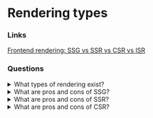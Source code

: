 # Rendering types

### Links

[Frontend rendering: SSG vs SSR vs CSR vs ISR](https://dexlock.com/blog/frontend-rendering-ssg-vs-ssr-vs-csr-vs-isr/)

### Questions

<details>
  <summary>What types of rendering exist?</summary>

**SSG (Static Site Generation)** - It will run a special function to fetch data once when the page builds.

**SSR (Server Side Rendering)** – It will run a special function to fetch data from API on every page request from the server-side (before the page is loaded, that special function will run first, creating a delay. Only after that, it will serve the page).

**CSR (Client Side Rendering)** - This is the most usual type of data fetching using useEffect. It will fetch the data from the API on every single page request from the client-side (after the page is rendered, the function will run).

**ISR (Incremental Static Regeneration)** - It is a combination of SSG and SSR, where it is served statically, but at a certain time and with a certain condition that page will rebuild and fetch the info from the API again.

</details>

<details>
  <summary>What are pros and cons of SSG?</summary>

**Pros:**

- Static sites are the fastest form of web pages as they are pre-rendered and ready to be served;
- Have great SEO because they pre-render the fetched content;
- Rendering happens at build time on the server, the result is then cached in CDN’s, thus improving the performance as rendering happens once and the result is stored closer to users (solving latency issues).

**Cons:**

- Low Data Integrity as it is only fetched during build time;
- Problematic for sites with many pages due to slow build time;
- The site to be rebuilt, tested and deployed on content updation;
- If content changes frequently, it may become stale as rendering happens only once. Hence, there is a need to trigger a rebuild inorder to update the content.

</details>

<details>
  <summary>What are pros and cons of SSR?</summary>

**Pros:**

- Quick Initial Access: the pages are immediately available to interact with for your users, even on slow Internet connections;
- High Data Integrity, as it fetches on every render;
- Have great SEO because they pre-render the fetched content;
- Great for static sites.

**Cons:**

- If the pages have heavy/complex data, browsing from page to page is slower as here the app is rendered twice, once on the server and then on the client;
- Complex caching;
- Requires a bigger and more powerful server to provide high-performance;
- High Latency: SSR sites tend to slow down in case of heavy traffic.

</details>

<details>
  <summary>What are pros and cons of CSR?</summary>

**Pros:**

- CSR can be used to create pages with dynamic content;
- It doesn’t drive up the server cost;
- Loading remaining pages after the initial load is fast;
- High Data Integrity, as it fetches on every render.

**Cons:**

- Slow initial load time causes poor performance.
- Not SEO Friendly because we don’t get any content until the page renders.

</details>
